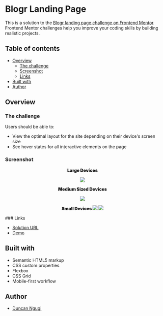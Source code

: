 # Blogr Landing Page

This is a solution to the
[Blogr landing page challenge on Frontend Mentor](https://www.frontendmentor.io/challenges/blogr-landing-page-EX2RLAApP).
Frontend Mentor challenges help you improve your coding skills by building
realistic projects.

## Table of contents

- [Overview](#overview)
  - [The challenge](#the-challenge)
  - [Screenshot](#screenshot)
  - [Links](#links)
- [Built with](#built-with)
- [Author](#author)

## Overview

### The challenge

Users should be able to:

- View the optimal layout for the site depending on their device's screen size
- See hover states for all interactive elements on the page

### Screenshot
<div style="text-align: center; font-weight: 900;">
Large Devices

![](./assets/readme/large-devices.png)

Medium Sized Devices



![](./assets/readme/medium-size-devices.png)

Small Devices
![](./assets/readme/mobile-devices.png)       ![](./assets/readme/mobile-devices-nav.png)

</div>
### Links

- [Solution URL](https://github.com/ngugimuchangi/front-end/tree/master/blogr-landing-page)
- [Demo](https://blogr-landing-page-five-teal.vercel.app/)

## Built with

- Semantic HTML5 markup
- CSS custom properties
- Flexbox
- CSS Grid
- Mobile-first workflow

## Author

- [Duncan Ngugi](https://github.com/ngugimuchangi)
